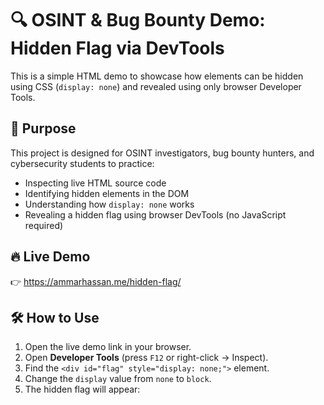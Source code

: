 # 🔍 OSINT & Bug Bounty Demo: Hidden Flag via DevTools

This is a simple HTML demo to showcase how elements can be hidden using CSS (`display: none`) and revealed using only browser Developer Tools.

## 🧠 Purpose

This project is designed for OSINT investigators, bug bounty hunters, and cybersecurity students to practice:

- Inspecting live HTML source code
- Identifying hidden elements in the DOM
- Understanding how `display: none` works
- Revealing a hidden flag using browser DevTools (no JavaScript required)

## 🔥 Live Demo

👉 https://ammarhassan.me/hidden-flag/

## 🛠 How to Use

1. Open the live demo link in your browser.
2. Open **Developer Tools** (press `F12` or right-click → Inspect).
3. Find the `<div id="flag" style="display: none;">` element.
4. Change the `display` value from `none` to `block`.
5. The hidden flag will appear:  

